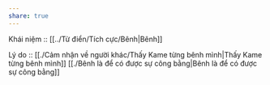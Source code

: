 ```yaml
---
share: true
---
```

Khái niệm :: [[../Từ điển/Tích cực/Bênh|Bênh]]

Lý do :: [[./Cảm nhận về người khác/Thấy Kame từng bênh mình|Thấy Kame từng bênh mình]]
[[./Bênh là để có được sự công bằng|Bênh là để có được sự công bằng]]